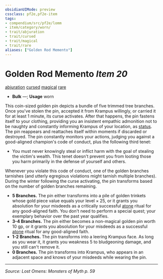 ```yaml
---
obsidianUIMode: preview
cssclass: pf2e,pf2e-item
tags:
- compendium/src/pf2e/lomm
- item/category/worn/
- trait/abjuration
- trait/cursed
- trait/magical
- trait/rare
aliases: ["Golden Rod Memento"]
---
```

# Golden Rod Memento *Item 20*  
[abjuration](abjuration.md "Abjuration School Trait")  [cursed](cursed-gmg.md "Cursed Item Trait")  [magical](magical.md "Magical Item Trait")  [rare](rare.md "Rare Rarity Trait")  

- **Bulk** —; **Usage** worn

This coin-sized golden pin depicts a bundle of five trimmed tree branches. Once you've stolen the pin, accepted it from Krampus willingly, or carried it for at least 1 minute, its curse activates. After that happens, the pin fastens itself to your clothing, providing you an insistent empathic admonition not to be naughty and constantly informing Krampus of your location, as [status](status.md). The pin reappears and reattaches itself within moments if discarded or destroyed. The pin constantly monitors your actions, judging you against a good-aligned champion's code of conduct, plus the following third tenet:

- You must never knowingly steal or inflict harm with the goal of stealing the victim's wealth. This tenet doesn't prevent you from looting those you harm primarily in the defense of yourself and others.

Whenever you violate this code of conduct, one of the golden branches tarnishes (and utterly egregious violations might tarnish multiple branches). During the winter following the curse activating, the pin transforms based on the number of golden branches remaining.

- **5 Branches.** The pin either transforms into a pile of golden trinkets whose gold piece value equals your level × 25, or it grants you absolution for your misdeeds as a critically successful [atone](atone.md) ritual for any good-aligned faith. You don't need to perform a special quest; your exemplary behavior over the past year qualifies.
- **3-4 Branches.** The pin either becomes a non-magical golden pin worth 10 gp, or it grants you absolution for your misdeeds as a successful [atone](atone.md) ritual for any good-aligned faith.
- **1-2 Branches.** The pin transforms into a leering Krampus face. As long as you wear it, it grants you weakness 5 to bludgeoning damage, and you still can't remove it.
- **0 Branches.** The pin transforms into Krampus, who appears in an adjacent space and knows of your misdeeds while wearing the pin.


---
*Source: Lost Omens: Monsters of Myth p. 59*